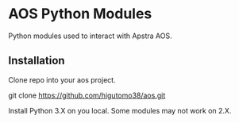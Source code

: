 # **AOS Python Modules**

Python modules used to interact with Apstra AOS.

## **Installation**

Clone repo into your aos project.

  git clone https://github.com/higutomo38/aos.git

Install Python 3.X on you local. Some modules may not work on 2.X.





